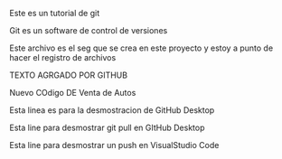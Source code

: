 Este es un tutorial de git

Git es un software de control de versiones


Este archivo es el seg que se crea en este proyecto y estoy a punto de hacer el registro de archivos

TEXTO AGRGADO POR GITHUB

Nuevo COdigo DE Venta de Autos

Esta linea es para la desmostracion de GitHub Desktop


Esta line para desmostrar git pull en GItHub Desktop

Esta line para desmostrar un push en VisualStudio Code

